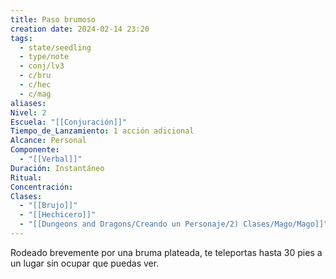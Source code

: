 ```yaml
---
title: Paso brumoso
creation date: 2024-02-14 23:20
tags:
  - state/seedling
  - type/note
  - conj/lv3
  - c/bru
  - c/hec
  - c/mag
aliases: 
Nivel: 2
Escuela: "[[Conjuración]]"
Tiempo_de_Lanzamiento: 1 acción adicional
Alcance: Personal
Componente:
  - "[[Verbal]]"
Duración: Instantáneo
Ritual: 
Concentración: 
Clases:
  - "[[Brujo]]"
  - "[[Hechicero]]"
  - "[[Dungeons and Dragons/Creando un Personaje/2) Clases/Mago/Mago]]"
---
```

Rodeado brevemente por una bruma plateada, te teleportas hasta 30 pies a un lugar sin ocupar que puedas ver.